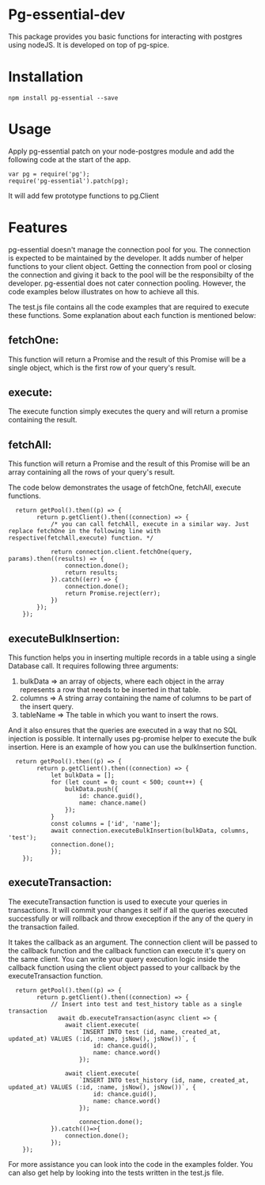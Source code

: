 # Pg-essential-dev

This package provides you basic functions for interacting with postgres using nodeJS.
It is developed on top of pg-spice. 

# Installation
```
npm install pg-essential --save
```

# Usage
Apply pg-essential patch on your node-postgres module and add the following code at the start of the app.

```
var pg = require('pg');
require('pg-essential').patch(pg);
```

It will add few prototype functions to pg.Client

# Features
pg-essential doesn't manage the connection pool for you. The connection is expected to be maintained by the developer. It adds number of helper functions to your client object. Getting the connection from pool or closing the connection and giving it back to the pool will be the responsibilty of the developer. pg-essential does not cater connection pooling. However, the code examples below illustrates on how to achieve all this.

The test.js file contains all the code examples that are required to execute these functions. Some explanation about each function is mentioned below:

## fetchOne: ## 
This function will return a Promise and the result of this Promise will be a single object, which is the first row of your query's result.

## execute: ## 
The execute function simply executes the query and will return a promise containing the result. 

## fetchAll: ##
 
 This function will return a Promise and the result of this Promise will be an array containing all the rows of your query's result.

 The code below demonstrates the usage of fetchOne, fetchAll, execute functions.

```
  return getPool().then((p) => {
        return p.getClient().then((connection) => {
            /* you can call fetchAll, execute in a similar way. Just replace fetchOne in the following line with respective(fetchAll,execute) function. */

            return connection.client.fetchOne(query, params).then((results) => {
                connection.done();
                return results;
            }).catch((err) => {
                connection.done();
                return Promise.reject(err);
            })
        });
    });
```

## executeBulkInsertion: ##
This function helps you in inserting multiple records in a table using a single Database call.
It requires following three arguments:

1) bulkData => an array of objects, where each object in the array represents a row that needs to be inserted in that table.
2) columns => A string array containing the name of columns to be part of the insert query.
3) tableName => The table in which you want to insert the rows.

And it also ensures that the queries are executed in a way that no SQL injection is possible. It internally uses pg-promise helper to execute the bulk insertion.
Here is an example of how you can use the bulkInsertion function.


```
  return getPool().then((p) => {
        return p.getClient().then((connection) => {
            let bulkData = [];
            for (let count = 0; count < 500; count++) {
                bulkData.push({
                    id: chance.guid(),
                    name: chance.name()
                });
            }
            const columns = ['id', 'name'];
            await connection.executeBulkInsertion(bulkData, columns, 'test');
            connection.done();
            });
    });
```

## executeTransaction: ##

The executeTransaction function is used to execute your queries in transactions. It will commit your changes it self if all the queries executed successfully or will rollback and throw exeception if the any of the query in the transaction failed.

It takes the callback as an argument. The connection client will be passed to the callback function and the callback function can execute it's query on the same client. You can write your query execution logic inside the callback function using the client object passed to your callback by the executeTransaction function. 

```
  return getPool().then((p) => {
        return p.getClient().then((connection) => {
            // Insert into test and test_history table as a single transaction
              await db.executeTransaction(async client => {
                await client.execute(
                    `INSERT INTO test (id, name, created_at, updated_at) VALUES (:id, :name, jsNow(), jsNow())`, {
                        id: chance.guid(),
                        name: chance.word()
                    });

                await client.execute(
                    `INSERT INTO test_history (id, name, created_at, updated_at) VALUES (:id, :name, jsNow(), jsNow())`, {
                        id: chance.guid(),
                        name: chance.word()
                    });

                    connection.done();
            }).catch(()=>{
                connection.done();
            });
    });
```

For more assistance you can look into the code in the examples folder. You can also get help by looking into the tests written in the test.js file.